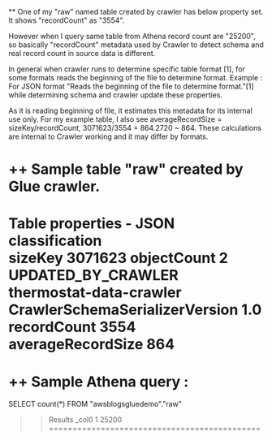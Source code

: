 ** One of my  "raw" named table created by crawler has below property set. It shows "recordCount" as "3554". 

However when I query same table from Athena record count are "25200", so basically "recordCount" metadata used by Crawler to detect schema and real record count in source data is different. 

In general when crawler runs to determine specific table format [1], for some formats reads the beginning of the file to determine format. Example : For JSON format "Reads the beginning of the file to determine format."[1] while determining schema and crawler update these properties.

As it is reading beginning of file, it estimates this metadata for its internal use only. For my example table, I also see averageRecordSize = sizeKey/recordCount, 3071623/3554 = 864.2720 ~ 864. These calculations are internal to Crawler working and it may differ by formats. 



++ Sample table "raw" created by Glue crawler. 
=============================================
Table properties - JSON classification	
sizeKey 3071623
objectCount 2
UPDATED_BY_CRAWLER thermostat-data-crawler
CrawlerSchemaSerializerVersion 1.0
recordCount 3554
averageRecordSize 864
=============================================

++ Sample Athena query :
=============================================
SELECT count(*) FROM "awsblogsgluedemo"."raw"
>> Results
_col0
1	25200
=============================================
